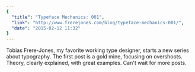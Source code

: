 ```yaml
---
{
  "title": "Typeface Mechanics: 001",
  "link": "http://www.frerejones.com/blog/typeface-mechanics-001/",
  "date": "2015-02-12 11:32"
}
---
```


Tobias Frere-Jones, my favorite working type designer, starts a new series about typography. The first post is a gold mine, focusing on overshoots. Theory, clearly explained, with great examples. Can't wait for more posts.
